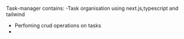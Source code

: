 Task-manager contains:
 -Task organisation using next.js,typescript and tailwind
 - Perfoming crud operations on tasks
 - 
